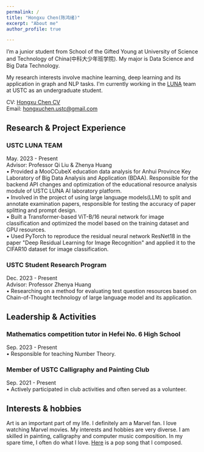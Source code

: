 ```yaml
---
permalink: /
title: "Hongxu Chen(陈鸿绪)"
excerpt: "About me"
author_profile: true

---
```


I’m a junior student from School of the Gifted Young at University of Science and Technology of China(中科大少年班学院). My major is Data Science and Big Data Technology.   
  
My research interests involve machine learning, deep learning and its application in graph and NLP tasks. I'm currently working in the [LUNA](https://luna.bdaa.pro) team at USTC as an undergraduate student.  
  
CV: [Hongxu Chen CV](https://ustcchx.github.io/hongxuchen.github.io/files/Hongxu%20Chen_CV.pdf)  
Email: hongxuchen.ustc@gmail.com

Research & Project Experience
-----
### USTC LUNA TEAM  
May. 2023 - Present  
Advisor: Professor Qi Liu & Zhenya Huang  
•	Provided a MooCCubeX education data analysis for Anhui Province Key Laboratory of Big Data Analysis and Application (BDAA). Responsible for the backend API changes and optimization of the educational resource analysis module of USTC LUNA AI laboratory platform.  
•	Involved in the project of using large language models(LLM) to split and annotate examination papers, responsible for testing the accuracy of paper splitting and prompt design.  
•	Built a Transformer-based ViT-B/16 neural network for image classification and optimized the model based on the training dataset and GPU resources.  
•	Used PyTorch to reproduce the residual neural network ResNet18 in the paper "Deep Residual Learning for Image Recognition" and applied it to the CIFAR10 dataset for image classification.  

  
### USTC Student Research Program  
Dec. 2023 - Present  
Advisor: Professor Zhenya Huang  
•	Researching on a method for evaluating test question resources based on Chain-of-Thought technology of large language model and its application.  

  
Leadership & Activities
-----
### Mathematics competition tutor in Hefei No. 6 High School   
Sep. 2023 - Present  
•	Responsible for teaching Number Theory.  

  
### Member of USTC Calligraphy and Painting Club   
Sep. 2021 - Present  
•	Actively participated in club activities and often served as a volunteer.

Interests & hobbies
-----
Art is an important part of my life. I definitely am a Marvel fan. I love watching Marvel movies. My interests and hobbies are very diverse. I am skilled in painting, calligraphy and computer music composition. In my spare time, I often do what I love. [Here](https://www.bilibili.com/video/BV1hk4y1g7UQ/) is a pop song that I composed.



